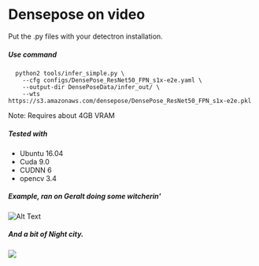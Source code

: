 # Densepose on video

Put the .py files with your detectron installation.

##### Use command 
```
  python2 tools/infer_simple.py \
    --cfg configs/DensePose_ResNet50_FPN_s1x-e2e.yaml \
    --output-dir DensePoseData/infer_out/ \
    --wts https://s3.amazonaws.com/densepose/DensePose_ResNet50_FPN_s1x-e2e.pkl 
```
Note: Requires about 4GB VRAM   
    
##### Tested with 

* Ubuntu 16.04
* Cuda 9.0
* CUDNN 6
* opencv 3.4

##### Example, ran on Geralt doing some witcherin'
![Alt Text](https://media.giphy.com/media/dmZFCqQX4kr8MH31qT/giphy.gif)


##### And a bit of Night city.
<img src="https://media.giphy.com/media/51Y5HPKDmDOiO2UJac/giphy.gif"/>
